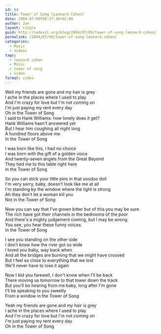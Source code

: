 ```yaml
---
id: 64
title: Tower of Song (Leonard Cohen)
date: 2004-07-09T09:27:30+02:00
author: Jan
layout: single
guid: http://sadevil.org/blog/2004/07/09/tower-of-song-leonard-cohen/
permalink: /2004/07/09/tower-of-song-leonard-cohen/
categories:
  - Music
  - Videos
tags:
  - leonard cohen
  - Music
  - tower of song
  - video
format: video
---
```

Well my friends are gone and my hair is grey  
I ache in the places where I used to play  
And I'm crazy for love but I'm not coming on  
I'm just paying my rent every day  
Oh in the Tower of Song  
I said to Hank Williams: how lonely does it get?  
Hank Williams hasn't answered yet  
But I hear him coughing all night long  
A hundred floors above me  
In the Tower of Song

I was born like this, I had no choice  
I was born with the gift of a golden voice  
And twenty-seven angels from the Great Beyond  
They tied me to this table right here  
In the Tower of Song

So you can stick your little pins in that voodoo doll  
I'm very sorry, baby, doesn't look like me at all  
I'm standing by the window where the light is strong  
Ah they don't let a woman kill you  
Not in the Tower of Song

Now you can say that I've grown bitter but of this you may be sure  
The rich have got their channels in the bedrooms of the poor  
And there's a mighty judgement coming, but I may be wrong  
You see, you hear these funny voices  
In the Tower of Song

I see you standing on the other side  
I don't know how the river got so wide  
I loved you baby, way back when  
And all the bridges are burning that we might have crossed  
But I feel so close to everything that we lost  
We'll never have to lose it again

Now I bid you farewell, I don't know when I'll be back  
There moving us tomorrow to that tower down the track  
But you'll be hearing from me baby, long after I'm gone  
I'll be speaking to you sweetly  
From a window in the Tower of Song

Yeah my friends are gone and my hair is grey  
I ache in the places where I used to play  
And I'm crazy for love but I'm not coming on  
I'm just paying my rent every day  
Oh in the Tower of Song
